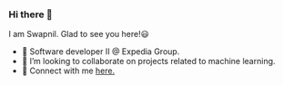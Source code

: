 ### Hi there 👋



I am Swapnil. Glad to see you here!😃

- 🔭 Software developer II @ Expedia Group.
- 👯 I’m looking to collaborate on projects related to machine learning.
- 💬 Connect with me [here.](https://www.linkedin.com/in/swap321/)

